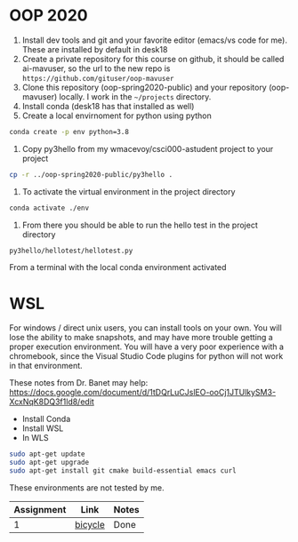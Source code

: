 # OOP 2020

1. Install dev tools and git and your favorite editor (emacs/vs code for me). These are installed by default in desk18
1. Create a private repository for this course on github, it should be called ai-mavuser, so the url to the new repo is `https://github.com/gituser/oop-mavuser`
1. Clone this repository (oop-spring2020-public) and your repository (oop-mavuser) locally.  I work in the `~/projects` directory.
1. Install conda (desk18 has that installed as well)
1. Create a local envirnoment for python using python
```bash
conda create -p env python=3.8

```
1. Copy py3hello from my wmacevoy/csci000-astudent project to your project
```bash
cp -r ../oop-spring2020-public/py3hello .
```
1. To activate the virtual environment in the project directory
```bash
conda activate ./env
```
1. From there you should be able to run the hello test in the project directory
```bash
py3hello/hellotest/hellotest.py
```

From a terminal with the local conda environment activated


# WSL

For windows / direct unix users, you can install tools on your own.  You will lose the ability to make snapshots, and may have more trouble getting a proper execution environment.  You will have a very poor experience with a chromebook, since the Visual Studio Code plugins for python will not work in that environment.

These notes from Dr. Banet may help: https://docs.google.com/document/d/1tDQrLuCJslEO-ooCj1JTUlkySM3-XcxNqK8DQ3f1ld8/edit

- Install Conda
- Install WSL
- In WLS
```bash
sudo apt-get update
sudo apt-get upgrade
sudo apt-get install git cmake build-essential emacs curl
```

These environments are not tested by me.


| Assignment  | Link  | Notes  |
|---|---|---|
| 1  | [bicycle](https://github.com/wmacevoy/oop-spring2020-public/tree/master/bicycle)  | Done
